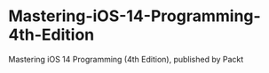 # Mastering-iOS-14-Programming-4th-Edition
Mastering iOS 14 Programming (4th Edition), published by Packt

